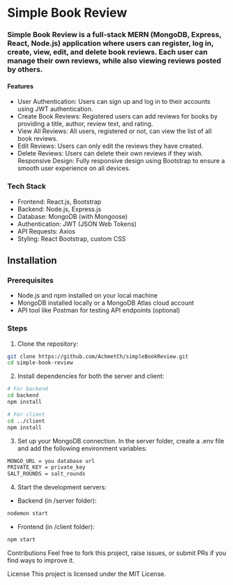 # Simple Book Review
### Simple Book Review is a full-stack MERN (MongoDB, Express, React, Node.js) application where users can register, log in, create, view, edit, and delete book reviews. Each user can manage their own reviews, while also viewing reviews posted by others.

#### Features
* User Authentication: Users can sign up and log in to their accounts using JWT authentication.
* Create Book Reviews: Registered users can add reviews for books by providing a title, author, review text, and rating.
* View All Reviews: All users, registered or not, can view the list of all book reviews.
* Edit Reviews: Users can only edit the reviews they have created.
* Delete Reviews: Users can delete their own reviews if they wish.
Responsive Design: Fully responsive design using Bootstrap to ensure a smooth user experience on all devices.

### Tech Stack
* Frontend: React.js, Bootstrap
* Backend: Node.js, Express.js
* Database: MongoDB (with Mongoose)
* Authentication: JWT (JSON Web Tokens)
* API Requests: Axios
* Styling: React Bootstrap, custom CSS

## Installation
### Prerequisites
* Node.js and npm installed on your local machine
* MongoDB installed locally or a MongoDB Atlas cloud account
* API tool like Postman for testing API endpoints (optional)

### Steps
1. Clone the repository:
``` bash 
git clone https://github.com/AchmetCh/simpleBookReview.git
cd simple-book-review 
```
2. Install dependencies for both the server and client:
``` bash
# For backend
cd backend
npm install

# For client
cd ../client
npm install
```
3. Set up your MongoDB connection. In the server folder, create a .env file and add the following environment variables:
``` bash
MONGO_URL = you database url
PRIVATE_KEY = private_key
SALT_ROUNDS = salt_rounds
```
4. Start the development servers:
* Backend (in /server folder):
``` bash
nodemon start
```
* Frontend (in /client folder):
``` bash
npm start
```
Contributions
Feel free to fork this project, raise issues, or submit PRs if you find ways to improve it.

License
This project is licensed under the MIT License.


